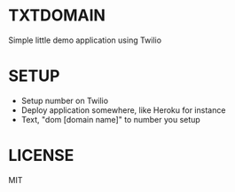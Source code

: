 # TXTDOMAIN
Simple little demo application using Twilio

# SETUP
* Setup number on Twilio
* Deploy application somewhere, like Heroku for instance
* Text, "dom [domain name]" to number you setup

# LICENSE
MIT
